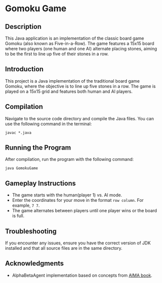# Gomoku Game

## Description
This Java application is an implementation of the classic board game Gomoku (also known as Five-in-a-Row). The game features a 15x15 board where two players (one human and one AI) alternate placing stones, aiming to be the first to line up five of their stones in a row.


## Introduction
This project is a Java implementation of the traditional board game Gomoku, where the objective is to line up five stones in a row. The game is played on a 15x15 grid and features both human and AI players.


## Compilation
Navigate to the source code directory and compile the Java files. You can use the following command in the terminal:

```
javac *.java
```

## Running the Program
After compilation, run the program with the following command:

```
java GomokuGame
```

## Gameplay Instructions
- The game starts with the human(player 1) vs. AI mode.
- Enter the coordinates for your move in the format `row column`. For example, `7 7`.
- The game alternates between players until one player wins or the board is full.

## Troubleshooting
If you encounter any issues, ensure you have the correct version of JDK installed and that all source files are in the same directory.

## Acknowledgments
- AlphaBetaAgent implementation based on concepts from [AIMA book](https://github.com/aimacode).


